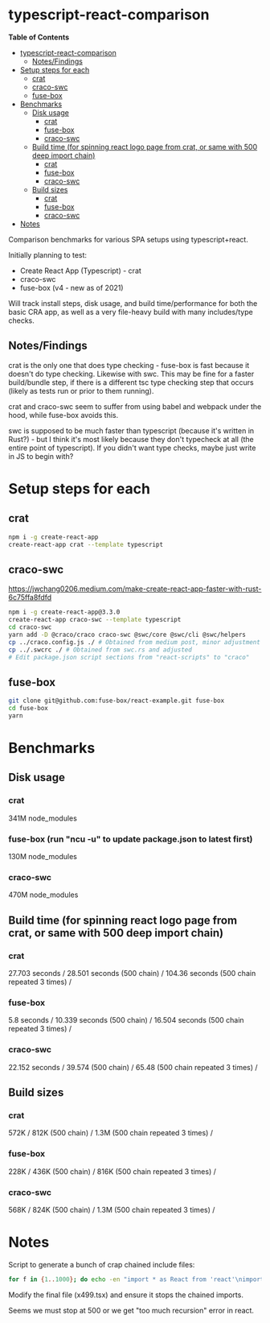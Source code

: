 # typescript-react-comparison

<!-- markdown-toc start - Don't edit this section. Run M-x markdown-toc-refresh-toc -->
**Table of Contents**

- [typescript-react-comparison](#typescript-react-comparison)
    - [Notes/Findings](#notesfindings)
- [Setup steps for each](#setup-steps-for-each)
    - [crat](#crat)
    - [craco-swc](#craco-swc)
    - [fuse-box](#fuse-box)
- [Benchmarks](#benchmarks)
    - [Disk usage](#disk-usage)
        - [crat](#crat-1)
        - [fuse-box](#fuse-box-1)
        - [craco-swc](#craco-swc-1)
    - [Build time (for spinning react logo page from crat, or same with 500 deep import chain)](#build-time-for-spinning-react-logo-page-from-crat-or-same-with-500-deep-import-chain)
        - [crat](#crat-2)
        - [fuse-box](#fuse-box-2)
        - [craco-swc](#craco-swc-2)
    - [Build sizes](#build-sizes)
        - [crat](#crat-3)
        - [fuse-box](#fuse-box-3)
        - [craco-swc](#craco-swc-3)
- [Notes](#notes)

<!-- markdown-toc end -->

Comparison benchmarks for various SPA setups using typescript+react.

Initially planning to test:

- Create React App (Typescript) - crat
- craco-swc
- fuse-box (v4 - new as of 2021)

Will track install steps, disk usage, and build time/performance for
both the basic CRA app, as well as a very file-heavy build with many
includes/type checks.

## Notes/Findings
crat is the only one that does type checking - fuse-box is fast because
it doesn't do type checking.  Likewise with swc.  This may be fine for
a faster build/bundle step, if there is a different tsc type checking
step that occurs (likely as tests run or prior to them running).

crat and craco-swc seem to suffer from using babel and webpack
under the hood, while fuse-box avoids this.

swc is supposed to be much faster than typescript (because it's
written in Rust?) - but I think it's most likely because they don't
typecheck at all (the entire point of typescript).  If you didn't want
type checks, maybe just write in JS to begin with?


# Setup steps for each
## crat

```sh
npm i -g create-react-app
create-react-app crat --template typescript
```

## craco-swc
https://jwchang0206.medium.com/make-create-react-app-faster-with-rust-6c75ffa8fdfd

```sh
npm i -g create-react-app@3.3.0
create-react-app craco-swc --template typescript
cd craco-swc
yarn add -D @craco/craco craco-swc @swc/core @swc/cli @swc/helpers
cp ../craco.config.js ./ # Obtained from medium post, minor adjustment required
cp ../.swcrc ./ # Obtained from swc.rs and adjusted
# Edit package.json script sections from "react-scripts" to "craco"
```

## fuse-box

```sh
git clone git@github.com:fuse-box/react-example.git fuse-box
cd fuse-box
yarn
```


# Benchmarks

## Disk usage
### crat
341M node_modules

### fuse-box (run "ncu -u" to update package.json to latest first)
130M node_modules

### craco-swc
470M node_modules

## Build time (for spinning react logo page from crat, or same with 500 deep import chain)
### crat
27.703 seconds /
28.501 seconds (500 chain) /
104.36 seconds (500 chain repeated 3 times) /

### fuse-box
5.8 seconds /
10.339 seconds (500 chain) /
16.504 seconds (500 chain repeated 3 times) /

### craco-swc
22.152 seconds /
39.574 (500 chain) /
65.48 (500 chain repeated 3 times) /

## Build sizes
### crat
572K /
812K (500 chain) /
1.3M (500 chain repeated 3 times) /

### fuse-box
228K /
436K (500 chain) /
816K (500 chain repeated 3 times) /

### craco-swc
568K /
824K (500 chain) /
1.3M (500 chain repeated 3 times) /

# Notes

Script to generate a bunch of crap chained include files:

```sh
for f in {1..1000}; do echo -en "import * as React from 'react'\nimport X from './x$(echo $f+1|bc -q)'\nexport default class Y extends React.Component {render() { return <span><X />$f</span>; }}\n" > x$f.tsx; done
```

Modify the final file (x499.tsx) and ensure it stops the chained imports.

Seems we must stop at 500 or we get "too much recursion" error in react.
